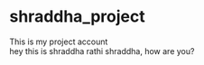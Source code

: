 # shraddha_project
This is my project account 
<br>
hey this is shraddha rathi
shraddha, how are you?